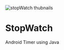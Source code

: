 ![stopWatch thubnails](https://user-images.githubusercontent.com/72408025/124262367-a05d7e80-db3a-11eb-8343-e5dba77954b1.JPG)
# StopWatch
Android Timer using Java
